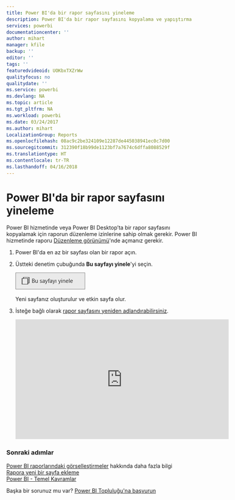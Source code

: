 ```yaml
---
title: Power BI'da bir rapor sayfasını yineleme
description: Power BI'da bir rapor sayfasını kopyalama ve yapıştırma
services: powerbi
documentationcenter: ''
author: mihart
manager: kfile
backup: ''
editor: ''
tags: ''
featuredvideoid: UOKbxTXZrWw
qualityfocus: no
qualitydate: ''
ms.service: powerbi
ms.devlang: NA
ms.topic: article
ms.tgt_pltfrm: NA
ms.workload: powerbi
ms.date: 03/24/2017
ms.author: mihart
LocalizationGroup: Reports
ms.openlocfilehash: 08ac9c2be324109e12287de445038941ec0c7d00
ms.sourcegitcommit: 312390f18b99de1123bf7a7674c6dffa8088529f
ms.translationtype: HT
ms.contentlocale: tr-TR
ms.lasthandoff: 04/16/2018
---
```

# <a name="duplicate-a-report-page-in-power-bi"></a>Power BI'da bir rapor sayfasını yineleme
Power BI hizmetinde veya Power BI Desktop’ta bir rapor sayfasını kopyalamak için raporun düzenleme izinlerine sahip olmak gerekir. Power BI hizmetinde raporu [Düzenleme görünümü](service-reading-view-and-editing-view.md)'nde açmanız gerekir. 


1. Power BI'da en az bir sayfası olan bir rapor açın. 

2. Üstteki denetim çubuğunda **Bu sayfayı yinele**'yi seçin.
   
   ![](media/power-bi-report-copy-paste-page/pbi_duplicate_new.png)
   
   Yeni sayfanız oluşturulur ve etkin sayfa olur.
3. İsteğe bağlı olarak [rapor sayfasını yeniden adlandırabilirsiniz](service-rename.md).
   
   <iframe width="560" height="315" src="https://www.youtube.com/embed/UOKbxTXZrWw?list=PL1N57mwBHtN0JFoKSR0n-tBkUJHeMP2cP" frameborder="0" allowfullscreen></iframe>

### <a name="next-steps"></a>Sonraki adımlar
[Power BI raporlarındaki görselleştirmeler](power-bi-report-visualizations.md)   hakkında daha fazla bilgi  
[Rapora yeni bir sayfa ekleme](power-bi-report-add-page.md)    
[Power BI - Temel Kavramlar](service-basic-concepts.md)    

Başka bir sorunuz mu var? [Power BI Topluluğu'na başvurun](http://community.powerbi.com/)

